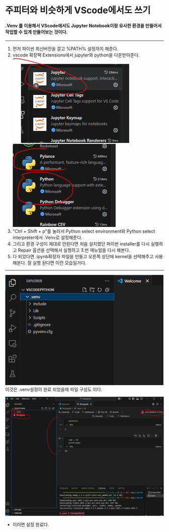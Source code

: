 # 주피터와 비슷하게 VScode에서도 쓰기
#### .Venv 를 이용해서 VScode에서도 Jupyter Notebook이랑 유사한 환경을 만들어서 작업할 수 있게 만들어보는 것이다. 

---
1. 먼저 파이썬 최신버전을 깔고 %PATH% 설정까지 해준다.
2. vscode 확장팩 Extensions에서 jupyter와 python을 다운받아준다.
![poster](./img/pythondwn.png)
![poster](./img/jupyterdwn.png)
3. "Ctrl + Shift + p"를 눌러서 Python select environment와 Python select interpreter에서 .Venv로 설정해준다.
4. 그리고 환경 구성이 제대로 안된다면 처음 설치했던 파이썬 installer를 다시 실행하고 Repair 옵션을 선택해서 실행하고 3.번 매뉴얼을 다시 해본다. 
5. 다 되었다면 .ipynb확장자 파일을 만들고 오른쪽 상단에 kernel을 선택해주고 사용해본다. 잘 실행 된다면 이런 모습일거다.
--- 
![poster](./img/venvsetting.png)
이것은 .venv설정이 완료 되었을때 파일 구성도 이다.

![poster](./img/complete.png)
* 이러면 설정 완료다. 